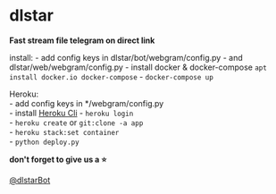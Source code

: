 # dlstar

**Fast stream file telegram on direct link**   

install:
    - add config keys in dlstar/bot/webgram/config.py
    - and dlstar/web/webgram/config.py
    - install docker & docker-compose  `apt install docker.io docker-compose`
    - `docker-compose up`

Heroku:  
    - add config keys in */webgram/config.py  
    - install [Heroku Cli](https://devcenter.heroku.com/articles/getting-started-with-python#set-up)
    - `heroku login`  
    - `heroku create` or `git:clone -a app`  
    - `heroku stack:set container`  
    - `python deploy.py`  

**don't forget to give us a ⭐**

[@dlstarBot](https://t.me/dlstarbot)
